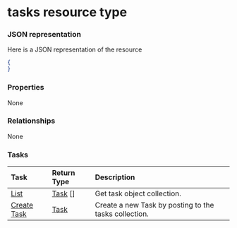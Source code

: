 # tasks resource type



### JSON representation

Here is a JSON representation of the resource

<!-- {
  "blockType": "resource",
  "optionalProperties": [

  ],
  "@odata.type": "microsoft.graph.tasks"
}-->

```json
{
}

```
### Properties
None

### Relationships
None


### Tasks

| Task		   | Return Type	|Description|
|:---------------|:--------|:----------|
|[List](../api/task_list.md) | [Task](task.md) [] |Get task object collection. |
|[Create Task](../api/task_post_tasks.md) |[Task](task.md)| Create a new Task by posting to the tasks collection.|

<!-- uuid: 946931df-247b-40d2-b2ad-a3cb7fced8c1
2015-10-19 09:07:26 UTC -->
<!-- {
  "type": "#page.annotation",
  "description": "tasks resource",
  "keywords": "",
  "section": "documentation",
  "tocPath": ""
}-->
